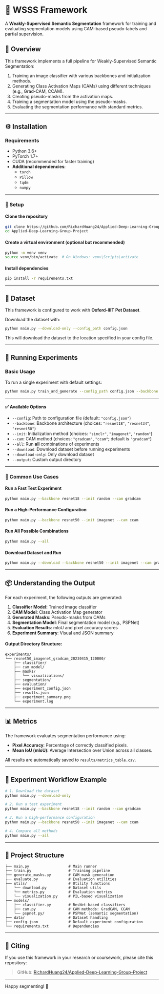 # 🐾 WSSS Framework

A **Weakly-Supervised Semantic Segmentation** framework for training and evaluating segmentation models using CAM-based pseudo-labels and partial supervision.

## 📌 Overview

This framework implements a full pipeline for Weakly-Supervised Semantic Segmentation:

1. Training an image classifier with various backbones and initialization methods.
2. Generating Class Activation Maps (CAMs) using different techniques (e.g., Grad-CAM, CCAM).
3. Creating pseudo-masks from the activation maps.
4. Training a segmentation model using the pseudo-masks.
5. Evaluating the segmentation performance with standard metrics.

---

## ⚙️ Installation

### Requirements

- Python 3.6+
- PyTorch 1.7+
- CUDA (recommended for faster training)
- **Additional dependencies**: 
  - `torch`  
  - `Pillow`  
  - `tqdm`
  - `numpy`

---

### 🔧 Setup

#### Clone the repository

```bash
git clone https://github.com/RichardHuang24/Applied-Deep-Learning-Group-Project.git
cd Applied-Deep-Learning-Group-Project
```

#### Create a virtual environment (optional but recommended)

```bash
python -m venv venv
source venv/bin/activate  # On Windows: venv\Scripts\activate
```

#### Install dependencies

```bash
pip install -r requirements.txt
```

---

## 📁 Dataset

This framework is configured to work with **Oxford-IIIT Pet Dataset**.

Download the dataset with:

```bash
python main.py --download-only --config_path config.json
```

This will download the dataset to the location specified in your config file.

---

## 🚀 Running Experiments

### Basic Usage

To run a single experiment with default settings:

```bash
python main.py train_and_generate --config_path config.json --backbone resnet50 --init random --cam gradcam
```

---

#### ✅ Available Options

- `--config`: Path to configuration file (default: `"config.json"`)
- `--backbone`: Backbone architecture (choices: `"resnet18"`, `"resnet34"`, `"resnet50"`)
- `--init`: Initialization method (choices: `"simclr"`, `"imagenet"`, `"random"`)
- `--cam`: CAM method (choices: `"gradcam"`, `"ccam"`; default is `"gradcam"`)
- `--all`: Run **all** combinations of experiments
- `--download`: Download dataset before running experiments
- `--download-only`: Only download dataset
- `--output`: Custom output directory

---

### 🧪 Common Use Cases

#### Run a Fast Test Experiment

```bash
python main.py --backbone resnet18 --init random --cam gradcam
```

#### Run a High-Performance Configuration

```bash
python main.py --backbone resnet50 --init imagenet --cam ccam
```

#### Run All Possible Combinations

```bash
python main.py --all
```

#### Download Dataset and Run

```bash
python main.py --download --backbone resnet50 --init imagenet --cam gradcam
```

---

## 📦 Understanding the Output

For each experiment, the following outputs are generated:

1. **Classifier Model**: Trained image classifier
2. **CAM Model**: Class Activation Map generator
3. **Generated Masks**: Pseudo-masks from CAMs
4. **Segmentation Model**: Final segmentation model (e.g., PSPNet)
5. **Evaluation Results**: mIoU and pixel accuracy scores
6. **Experiment Summary**: Visual and JSON summary

#### Output Directory Structure:

```
experiments/
└── resnet50_imagenet_gradcam_20230415_120000/
    ├── classifier/
    ├── cam_model/
    ├── masks/
    │   └── visualizations/
    ├── segmentation/
    ├── evaluation/
    ├── experiment_config.json
    ├── results.json
    ├── experiment_summary.png
    └── experiment.log
```

---

## 📊 Metrics

The framework evaluates segmentation performance using:

- **Pixel Accuracy**: Percentage of correctly classified pixels.
- **Mean IoU (mIoU)**: Average Intersection over Union across all classes.

All results are automatically saved to `results/metrics_table.csv`.

---

## 🧪 Experiment Workflow Example

```bash
# 1. Download the dataset
python main.py --download-only

# 2. Run a test experiment
python main.py --backbone resnet18 --init random --cam gradcam

# 3. Run a high-performance configuration
python main.py --backbone resnet50 --init imagenet --cam ccam

# 4. Compare all methods
python main.py --all
```

---

## 📂 Project Structure

```
├── main.py                  # Main runner
├── train.py                 # Training pipeline
├── generate_masks.py        # CAM mask generation
├── evaluate.py              # Evaluation utilities
├── utils/                   # Utility functions
│   └── download.py          # Dataset utils
│   └── metrics.py           # Evaluation metrics
│   └── visualization.py     # PIL-based visualization
├── models/
│   ├── classifier.py        # ResNet-based classifiers
│   ├── cam.py               # CAM methods: GradCAM, CCAM
│   └── pspnet.py/           # PSPNet (semantic segmentation)
├── data/                    # Dataset handling
├── config.json              # Default experiment configuration
└── requirements.txt         # Dependencies
```

---

## 📜 Citing

If you use this framework in your research or coursework, please cite this repository:

> GitHub: [RichardHuang24/Applied-Deep-Learning-Group-Project](https://github.com/RichardHuang24/Applied-Deep-Learning-Group-Project)

---

Happy segmenting! 🎯

